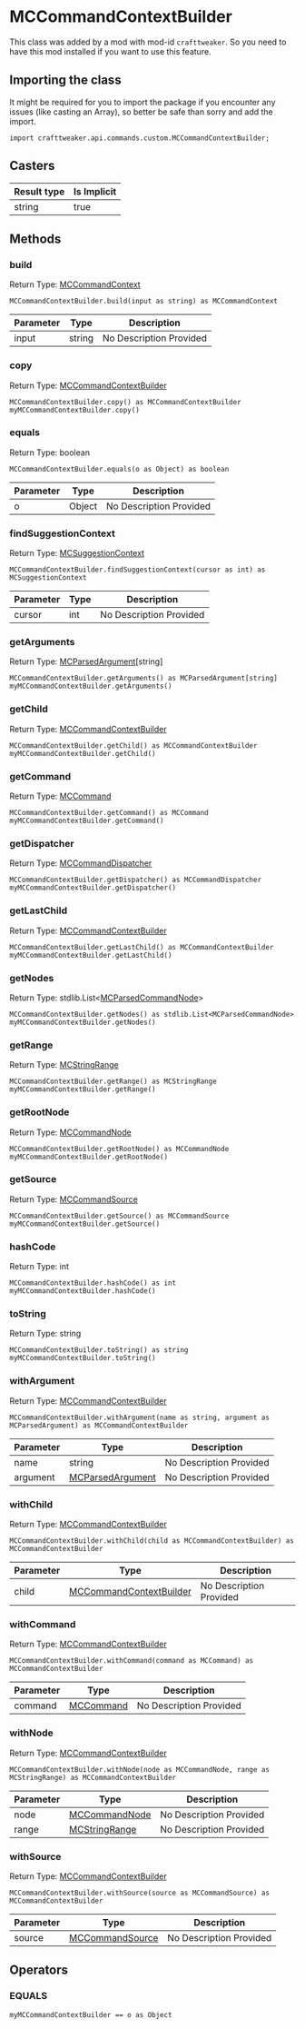 # MCCommandContextBuilder

This class was added by a mod with mod-id `crafttweaker`. So you need to have this mod installed if you want to use this feature.

## Importing the class

It might be required for you to import the package if you encounter any issues (like casting an Array), so better be safe than sorry and add the import.
```zenscript
import crafttweaker.api.commands.custom.MCCommandContextBuilder;
```


## Casters

| Result type | Is Implicit |
|-------------|-------------|
| string | true |

## Methods

### build

Return Type: [MCCommandContext](/vanilla/api/commands/custom/MCCommandContext)

```zenscript
MCCommandContextBuilder.build(input as string) as MCCommandContext
```
| Parameter | Type | Description |
|-----------|------|-------------|
| input | string | No Description Provided |
### copy

Return Type: [MCCommandContextBuilder](/vanilla/api/commands/custom/MCCommandContextBuilder)

```zenscript
MCCommandContextBuilder.copy() as MCCommandContextBuilder
myMCCommandContextBuilder.copy()
```
### equals

Return Type: boolean

```zenscript
MCCommandContextBuilder.equals(o as Object) as boolean
```
| Parameter | Type | Description |
|-----------|------|-------------|
| o | Object | No Description Provided |
### findSuggestionContext

Return Type: [MCSuggestionContext](/vanilla/api/commands/custom/MCSuggestionContext)

```zenscript
MCCommandContextBuilder.findSuggestionContext(cursor as int) as MCSuggestionContext
```
| Parameter | Type | Description |
|-----------|------|-------------|
| cursor | int | No Description Provided |
### getArguments

Return Type: [MCParsedArgument](/vanilla/api/commands/custom/MCParsedArgument)[string]

```zenscript
MCCommandContextBuilder.getArguments() as MCParsedArgument[string]
myMCCommandContextBuilder.getArguments()
```
### getChild

Return Type: [MCCommandContextBuilder](/vanilla/api/commands/custom/MCCommandContextBuilder)

```zenscript
MCCommandContextBuilder.getChild() as MCCommandContextBuilder
myMCCommandContextBuilder.getChild()
```
### getCommand

Return Type: [MCCommand](/vanilla/api/commands/custom/MCCommand)

```zenscript
MCCommandContextBuilder.getCommand() as MCCommand
myMCCommandContextBuilder.getCommand()
```
### getDispatcher

Return Type: [MCCommandDispatcher](/vanilla/api/commands/custom/MCCommandDispatcher)

```zenscript
MCCommandContextBuilder.getDispatcher() as MCCommandDispatcher
myMCCommandContextBuilder.getDispatcher()
```
### getLastChild

Return Type: [MCCommandContextBuilder](/vanilla/api/commands/custom/MCCommandContextBuilder)

```zenscript
MCCommandContextBuilder.getLastChild() as MCCommandContextBuilder
myMCCommandContextBuilder.getLastChild()
```
### getNodes

Return Type: stdlib.List&lt;[MCParsedCommandNode](/vanilla/api/commands/custom/MCParsedCommandNode)&gt;

```zenscript
MCCommandContextBuilder.getNodes() as stdlib.List<MCParsedCommandNode>
myMCCommandContextBuilder.getNodes()
```
### getRange

Return Type: [MCStringRange](/vanilla/api/commands/custom/MCStringRange)

```zenscript
MCCommandContextBuilder.getRange() as MCStringRange
myMCCommandContextBuilder.getRange()
```
### getRootNode

Return Type: [MCCommandNode](/vanilla/api/commands/custom/MCCommandNode)

```zenscript
MCCommandContextBuilder.getRootNode() as MCCommandNode
myMCCommandContextBuilder.getRootNode()
```
### getSource

Return Type: [MCCommandSource](/vanilla/api/commands/custom/MCCommandSource)

```zenscript
MCCommandContextBuilder.getSource() as MCCommandSource
myMCCommandContextBuilder.getSource()
```
### hashCode

Return Type: int

```zenscript
MCCommandContextBuilder.hashCode() as int
myMCCommandContextBuilder.hashCode()
```
### toString

Return Type: string

```zenscript
MCCommandContextBuilder.toString() as string
myMCCommandContextBuilder.toString()
```
### withArgument

Return Type: [MCCommandContextBuilder](/vanilla/api/commands/custom/MCCommandContextBuilder)

```zenscript
MCCommandContextBuilder.withArgument(name as string, argument as MCParsedArgument) as MCCommandContextBuilder
```
| Parameter | Type | Description |
|-----------|------|-------------|
| name | string | No Description Provided |
| argument | [MCParsedArgument](/vanilla/api/commands/custom/MCParsedArgument) | No Description Provided |
### withChild

Return Type: [MCCommandContextBuilder](/vanilla/api/commands/custom/MCCommandContextBuilder)

```zenscript
MCCommandContextBuilder.withChild(child as MCCommandContextBuilder) as MCCommandContextBuilder
```
| Parameter | Type | Description |
|-----------|------|-------------|
| child | [MCCommandContextBuilder](/vanilla/api/commands/custom/MCCommandContextBuilder) | No Description Provided |
### withCommand

Return Type: [MCCommandContextBuilder](/vanilla/api/commands/custom/MCCommandContextBuilder)

```zenscript
MCCommandContextBuilder.withCommand(command as MCCommand) as MCCommandContextBuilder
```
| Parameter | Type | Description |
|-----------|------|-------------|
| command | [MCCommand](/vanilla/api/commands/custom/MCCommand) | No Description Provided |
### withNode

Return Type: [MCCommandContextBuilder](/vanilla/api/commands/custom/MCCommandContextBuilder)

```zenscript
MCCommandContextBuilder.withNode(node as MCCommandNode, range as MCStringRange) as MCCommandContextBuilder
```
| Parameter | Type | Description |
|-----------|------|-------------|
| node | [MCCommandNode](/vanilla/api/commands/custom/MCCommandNode) | No Description Provided |
| range | [MCStringRange](/vanilla/api/commands/custom/MCStringRange) | No Description Provided |
### withSource

Return Type: [MCCommandContextBuilder](/vanilla/api/commands/custom/MCCommandContextBuilder)

```zenscript
MCCommandContextBuilder.withSource(source as MCCommandSource) as MCCommandContextBuilder
```
| Parameter | Type | Description |
|-----------|------|-------------|
| source | [MCCommandSource](/vanilla/api/commands/custom/MCCommandSource) | No Description Provided |

## Operators

### EQUALS

```zenscript
myMCCommandContextBuilder == o as Object
```



